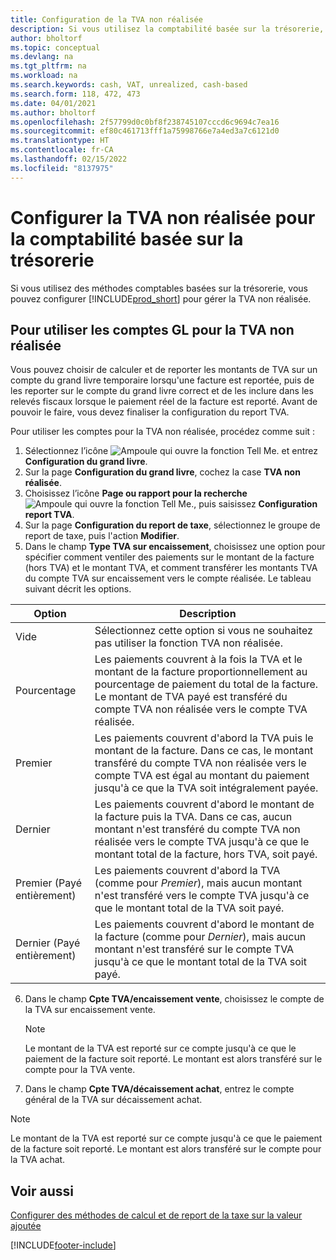 ```yaml
---
title: Configuration de la TVA non réalisée
description: Si vous utilisez la comptabilité basée sur la trésorerie, vous pouvez spécifier comment gérer la TVA non réalisée pour les ventes et les achats.
author: bholtorf
ms.topic: conceptual
ms.devlang: na
ms.tgt_pltfrm: na
ms.workload: na
ms.search.keywords: cash, VAT, unrealized, cash-based
ms.search.form: 118, 472, 473
ms.date: 04/01/2021
ms.author: bholtorf
ms.openlocfilehash: 2f57799d0c0bf8f238745107cccd6c9694c7ea16
ms.sourcegitcommit: ef80c461713fff1a75998766e7a4ed3a7c6121d0
ms.translationtype: HT
ms.contentlocale: fr-CA
ms.lasthandoff: 02/15/2022
ms.locfileid: "8137975"
---
```

# <a name="set-up-unrealized-vat-for-cash-based-accounting"></a>Configurer la TVA non réalisée pour la comptabilité basée sur la trésorerie

Si vous utilisez des méthodes comptables basées sur la trésorerie, vous pouvez configurer [!INCLUDE[prod_short](includes/prod_short.md)] pour gérer la TVA non réalisée.

## <a name="to-use-general-ledger-accounts-for-unrealized-vat"></a>Pour utiliser les comptes GL pour la TVA non réalisée

Vous pouvez choisir de calculer et de reporter les montants de TVA sur un compte du grand livre temporaire lorsqu'une facture est reportée, puis de les reporter sur le compte du grand livre correct et de les inclure dans les relevés fiscaux lorsque le paiement réel de la facture est reporté. Avant de pouvoir le faire, vous devez finaliser la configuration du report TVA.

Pour utiliser les comptes pour la TVA non réalisée, procédez comme suit :

1. Sélectionnez l’icône ![Ampoule qui ouvre la fonction Tell Me.](media/ui-search/search_small.png "Dites-moi ce que vous voulez faire") et entrez **Configuration du grand livre**.
2. Sur la page **Configuration du grand livre**, cochez la case **TVA non réalisée**.
3. Choisissez l’icône **Page ou rapport pour la recherche** ![Ampoule qui ouvre la fonction Tell Me.](media/ui-search/search_small.png "Dites-moi ce que vous voulez faire"), puis saisissez **Configuration report TVA**.
4. Sur la page **Configuration du report de taxe**, sélectionnez le groupe de report de taxe, puis l'action **Modifier**.
5. Dans le champ **Type TVA sur encaissement**, choisissez une option pour spécifier comment ventiler des paiements sur le montant de la facture (hors TVA) et le montant TVA, et comment transférer les montants TVA du compte TVA sur encaissement vers le compte réalisée. Le tableau suivant décrit les options.

| Option | Description |
| --- | --- |
| Vide | Sélectionnez cette option si vous ne souhaitez pas utiliser la fonction TVA non réalisée. |
| Pourcentage | Les paiements couvrent à la fois la TVA et le montant de la facture proportionnellement au pourcentage de paiement du total de la facture. Le montant de TVA payé est transféré du compte TVA non réalisée vers le compte TVA réalisée. |
| Premier | Les paiements couvrent d'abord la TVA puis le montant de la facture. Dans ce cas, le montant transféré du compte TVA non réalisée vers le compte TVA est égal au montant du paiement jusqu'à ce que la TVA soit intégralement payée. |
| Dernier | Les paiements couvrent d'abord le montant de la facture puis la TVA. Dans ce cas, aucun montant n'est transféré du compte TVA non réalisée vers le compte TVA jusqu'à ce que le montant total de la facture, hors TVA, soit payé. |
| Premier (Payé entièrement) | Les paiements couvrent d'abord la TVA (comme pour _Premier_), mais aucun montant n'est transféré vers le compte TVA jusqu'à ce que le montant total de la TVA soit payé. |
| Dernier (Payé entièrement) | Les paiements couvrent d'abord le montant de la facture (comme pour _Dernier_), mais aucun montant n'est transféré sur le compte TVA jusqu'à ce que le montant total de la TVA soit payé. |

6. Dans le champ **Cpte TVA/encaissement vente**, choisissez le compte de la TVA sur encaissement vente.

    > [!NOTE]  
    > Le montant de la TVA est reporté sur ce compte jusqu'à ce que le paiement de la facture soit reporté. Le montant est alors transféré sur le compte pour la TVA vente.
7. Dans le champ **Cpte TVA/décaissement achat**, entrez le compte général de la TVA sur décaissement achat.

> [!NOTE]  
> Le montant de la TVA est reporté sur ce compte jusqu'à ce que le paiement de la facture soit reporté. Le montant est alors transféré sur le compte pour la TVA achat.

## <a name="see-also"></a>Voir aussi
[Configurer des méthodes de calcul et de report de la taxe sur la valeur ajoutée](finance-setup-vat.md)

[!INCLUDE[footer-include](includes/footer-banner.md)]
